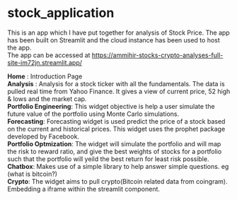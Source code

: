 # stock_application

This is an app which I have put together for analysis of Stock Price. The app has been built on Streamlit and the cloud instance has been used to 
host the app. <br />
The app can be accessed at https://ammihir-stocks-crypto-analyses-full-site-im72jn.streamlit.app/

**Home** :  Introduction Page <br />
**Analysis** : Analysis for a stock ticker with all the fundamentals. The data is pulled real time from Yahoo Finance. It gives a view of current price, 52 high & lows and the market cap.<br />
**Portfolio Engineering**: This widget objective is help a user simulate the future value of the portfolio using Monte Carlo simulations.<br />
**Forecasting**: Forecasting widget is used predict the price of a stock based on the current and historical prices. This widget uses the prophet package developed by Facebook.<br />
**Portfolio Optmization**: The widget will simulate the portfolio and will map the risk to reward ratio, and give the best weights of stocks for a portfolio such that the portfolio will yeild the best return for least risk possible.<br />
**Chatbox**: Makes use of a simple library to help answer simple questions. eg (what is bitcoin?)<br />
**Crypto**: The widget aims to pull crypto(Bitcoin related data from coingram). Embedding a iframe within the streamlit component.<br />
